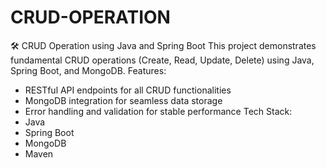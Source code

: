 # CRUD-OPERATION
🛠️ CRUD Operation using Java and Spring Boot This project demonstrates fundamental CRUD operations (Create, Read, Update, Delete) using Java, Spring Boot, and MongoDB. 
Features:
- RESTful API endpoints for all CRUD functionalities
- MongoDB integration for seamless data storage
- Error handling and validation for stable performance
 Tech Stack:
- Java
- Spring Boot
- MongoDB
- Maven


